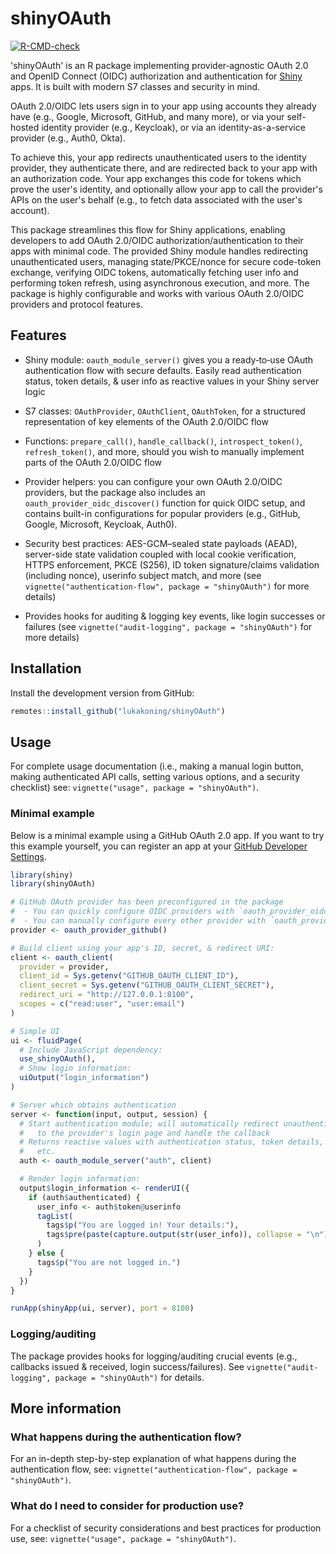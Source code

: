 # shinyOAuth

<!-- badges: start -->
[![R-CMD-check](https://github.com/lukakoning/shinyOAuth/actions/workflows/R-CMD-check.yaml/badge.svg)](https://github.com/lukakoning/shinyOAuth/actions/workflows/R-CMD-check.yaml)
<!-- badges: end -->

'shinyOAuth' is an R package implementing provider‑agnostic OAuth 2.0 and OpenID Connect (OIDC) 
authorization and authentication for [Shiny](https://github.com/rstudio/shiny) apps. It is built
with modern S7 classes and security in mind.

OAuth 2.0/OIDC lets users sign in to your app using accounts they already have (e.g., Google, Microsoft, GitHub, 
and many more), or via your self-hosted identity provider (e.g., Keycloak), or
via an identity-as-a-service provider (e.g., Auth0, Okta).

To achieve this, your app redirects unauthenticated users to the identity provider, they authenticate there, 
and are redirected back to your app with an authorization code. Your app exchanges this code for tokens 
which prove the user's identity, and optionally allow your app to call the provider's APIs on the user's behalf
(e.g., to fetch data associated with the user's account).

This package streamlines this flow for Shiny applications,
enabling developers to add OAuth 2.0/OIDC authorization/authentication to their apps with
minimal code. The provided Shiny module handles redirecting unauthenticated users, 
managing state/PKCE/nonce for secure code-token exchange, 
verifying OIDC tokens, automatically fetching user info and performing token refresh,
using asynchronous execution, and more. The package is highly configurable 
and works with various OAuth 2.0/OIDC providers and protocol features.

## Features

- Shiny module: `oauth_module_server()` gives you a ready‑to‑use OAuth authentication flow
  with secure defaults. Easily read authentication status, token details, & user info as reactive values
  in your Shiny server logic

- S7 classes: `OAuthProvider`, `OAuthClient`, `OAuthToken`, for a structured representation
  of key elements of the OAuth 2.0/OIDC flow

- Functions: `prepare_call()`, `handle_callback()`, `introspect_token()`, `refresh_token()`, and more,
  should you wish to manually implement parts of the OAuth 2.0/OIDC flow

- Provider helpers: you can configure your own OAuth 2.0/OIDC providers, 
  but the package also includes an `oauth_provider_oidc_discover()` function for quick OIDC setup, and
  contains built-in configurations for popular providers (e.g., GitHub, Google, Microsoft, Keycloak, Auth0).
  
- Security best practices: AES-GCM–sealed state payloads (AEAD), server-side state validation coupled with 
  local cookie verification, HTTPS enforcement, PKCE (S256), ID token signature/claims validation (including nonce),
  userinfo subject match, and more (see `vignette("authentication-flow", package = "shinyOAuth")` for
  more details)

- Provides hooks for auditing & logging key events,
  like login successes or failures (see `vignette("audit-logging", package = "shinyOAuth")` for more details)

## Installation

Install the development version from GitHub:

```r
remotes::install_github("lukakoning/shinyOAuth")
```

## Usage

For complete usage documentation (i.e., making a manual login button, making authenticated
API calls, setting various options, and a security checklist) see: `vignette("usage", package = "shinyOAuth")`.

### Minimal example

Below is a minimal example using a GitHub OAuth 2.0 app. If you want to try
this example yourself, you can register an app at your [GitHub Developer Settings](https://github.com/settings/developers).

```r
library(shiny)
library(shinyOAuth)

# GitHub OAuth provider has been preconfigured in the package
#  - You can quickly configure OIDC providers with `oauth_provider_oidc_discover()`
#  - You can manually configure every other provider with `oauth_provider()`
provider <- oauth_provider_github()

# Build client using your app's ID, secret, & redirect URI:
client <- oauth_client(
  provider = provider,
  client_id = Sys.getenv("GITHUB_OAUTH_CLIENT_ID"),
  client_secret = Sys.getenv("GITHUB_OAUTH_CLIENT_SECRET"),
  redirect_uri = "http://127.0.0.1:8100",
  scopes = c("read:user", "user:email")
)

# Simple UI
ui <- fluidPage(
  # Include JavaScript dependency:
  use_shinyOAuth(),
  # Show login information:
  uiOutput("login_information")
)

# Server which obtains authentication 
server <- function(input, output, session) {
  # Start authentication module; will automatically redirect unauthenticated users
  #   to the provider's login page and handle the callback
  # Returns reactive values with authentication status, token details, user info,
  #   etc.
  auth <- oauth_module_server("auth", client)

  # Render login information:
  output$login_information <- renderUI({
    if (auth$authenticated) {
      user_info <- auth$token@userinfo
      tagList(
        tags$p("You are logged in! Your details:"),
        tags$pre(paste(capture.output(str(user_info)), collapse = "\n"))
      )
    } else {
      tags$p("You are not logged in.")
    }
  })
}

runApp(shinyApp(ui, server), port = 8100)
```

### Logging/auditing

The package provides hooks for logging/auditing crucial events 
(e.g., callbacks issued & received, login success/failures).
See `vignette("audit-logging", package = "shinyOAuth")` for details.

## More information

### What happens during the authentication flow?

For an in-depth step-by-step explanation of what happens during the authentication flow, see: 
`vignette("authentication-flow", package = "shinyOAuth")`.

### What do I need to consider for production use?

For a checklist of security considerations and best practices for production use, see:
`vignette("usage", package = "shinyOAuth")`.
